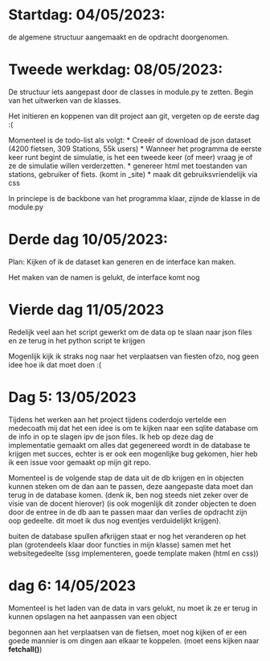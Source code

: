 # Startdag: 04/05/2023:
de algemene structuur aangemaakt en de opdracht doorgenomen.

# Tweede werkdag: 08/05/2023:

De structuur iets aangepast door de classes in module.py te zetten. Begin van het uitwerken van de klasses. 

Het initieren en koppenen van dit project aan git, vergeten op de eerste dag :( 

Momenteel is de todo-list als volgt:
    * Creeër of download de json dataset (4200 fietsen, 309 Stations, 55k users)
    * Wanneer het programma de eerste keer runt begint de simulatie, is het een tweede keer (of meer) vraag je of ze de simulatie willen verderzetten.
    * genereer html met toestanden van stations, gebruiker of fiets. (komt in _site)
    * maak dit gebruiksvriendelijk via css

In princiepe is de backbone van het programma klaar, zijnde de klasse in de module.py

# Derde dag 10/05/2023:

Plan: Kijken of ik de dataset kan generen en de interface kan maken.

Het maken van de namen is gelukt, de interface komt nog

# Vierde dag 11/05/2023

Redelijk veel aan het script gewerkt om de data op te slaan naar json files en ze terug in het python script te krijgen

Mogenlijk kijk ik straks nog naar het verplaatsen van fiesten ofzo, nog geen idee hoe ik dat moet doen :(

# Dag 5: 13/05/2023

Tijdens het werken aan het project tijdens coderdojo vertelde een medecoath mij dat het een idee is om te kijken naar een sqlite database om de info in op te slagen ipv de json files. Ik heb op deze dag de implementatie gemaakt om alles dat gegenereed wordt in de database te krijgen met succes, echter is er ook een mogenlijke bug gekomen, hier heb ik een issue voor gemaakt op mijn git repo. 

Momenteel is de volgende stap de data uit de db krijgen en in objecten kunnen steken om de dan aan te passen, deze aangepaste data moet dan terug in de database komen. (denk ik, ben nog steeds niet zeker over de visie van de docent hierover) (is ook mogenlijk dit zonder objecten te doen door de entree in de db aan te passen maar dan verlies de opdracht zijn oop gedeelte. dit moet ik dus nog eventjes verduidelijkt krijgen).

buiten de database spullen afkrijgen staat er nog het veranderen op het plan (grotendeels klaar door functies in mijn klasse) samen met het websitegedeelte (ssg implementeren, goede template maken (html en css))

# dag 6: 14/05/2023

Momenteel is het laden van de data in vars gelukt, nu moet ik ze er terug in kunnen opslagen na het aanpassen van een object

begonnen aan het verplaatsen van de fietsen, moet nog kijken of er een goede mannier is om dingen aan elkaar te koppelen. (moet eens kijken naar **fetchall()**)